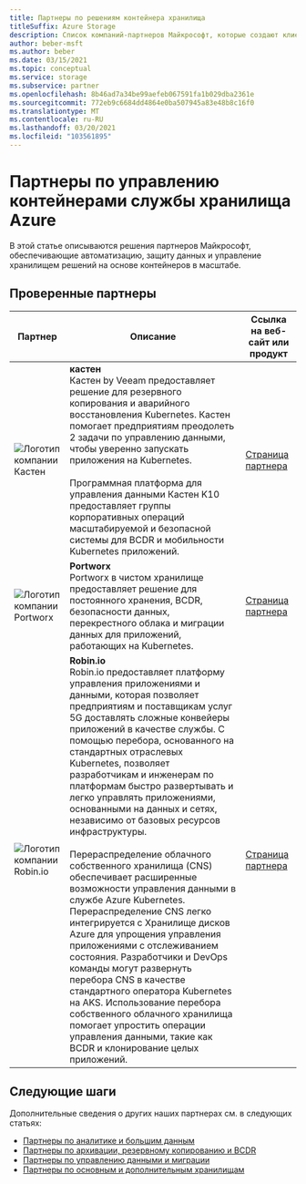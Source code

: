 ```yaml
---
title: Партнеры по решениям контейнера хранилища
titleSuffix: Azure Storage
description: Список компаний-партнеров Майкрософт, которые создают клиентские решения для контейнеров с помощью службы хранилища Azure
author: beber-msft
ms.author: beber
ms.date: 03/15/2021
ms.topic: conceptual
ms.service: storage
ms.subservice: partner
ms.openlocfilehash: 8b46ad7a34be99aefeb067591fa1b029dba2361e
ms.sourcegitcommit: 772eb9c6684dd4864e0ba507945a83e48b8c16f0
ms.translationtype: MT
ms.contentlocale: ru-RU
ms.lasthandoff: 03/20/2021
ms.locfileid: "103561895"
---
```

# <a name="azure-storage-container-management-partners"></a>Партнеры по управлению контейнерами службы хранилища Azure

В этой статье описываются решения партнеров Майкрософт, обеспечивающие автоматизацию, защиту данных и управление хранилищем решений на основе контейнеров в масштабе.

## <a name="verified-partners"></a>Проверенные партнеры

| Партнер | Описание | Ссылка на веб-сайт или продукт |
| ------- | ----------- | -------------------- |
| ![Логотип компании Кастен](./media/kasten-logo.png) |**кастен**<br>Кастен by Veeam предоставляет решение для резервного копирования и аварийного восстановления Kubernetes. Кастен помогает предприятиям преодолеть 2 задачи по управлению данными, чтобы уверенно запускать приложения на Kubernetes.<br><br>Программная платформа для управления данными Кастен K10 предоставляет группы корпоративных операций масштабируемой и безопасной системы для BCDR и мобильности Kubernetes приложений.|[Страница партнера](https://docs.kasten.io/latest/install/azure/azure.html)|
| ![Логотип компании Portworx](./media/portworx-logo.png) |**Portworx**<br>Portworx в чистом хранилище предоставляет решение для постоянного хранения, BCDR, безопасности данных, перекрестного облака и миграции данных для приложений, работающих на Kubernetes.|[Страница партнера](https://portworx.com/azure/)|
| ![Логотип компании <n/>Robin.io](./media/robin-logo.png) |**<n/>Robin.io**<br>Robin.io предоставляет платформу управления приложениями и данными, которая позволяет предприятиям и поставщикам услуг 5G доставлять сложные конвейеры приложений в качестве службы. С помощью перебора, основанного на стандартных отраслевых Kubernetes, позволяет разработчикам и инженерам по платформам быстро развертывать и легко управлять приложениями, основанными на данных и сетях, независимо от базовых ресурсов инфраструктуры.<br><br>Перераспределение облачного собственного хранилища (CNS) обеспечивает расширенные возможности управления данными в службе Azure Kubernetes. Перераспределение CNS легко интегрируется с Хранилище дисков Azure для упрощения управления приложениями с отслеживанием состояния. Разработчики и DevOps команды могут развернуть перебора CNS в качестве стандартного оператора Kubernetes на AKS. Использование перебора собственного облачного хранилища помогает упростить операции управления данными, такие как BCDR и клонирование целых приложений. |[Страница партнера](https://robin.io/robin-cloud-native-storage-for-microsoft-aks/)|

## <a name="next-steps"></a>Следующие шаги

Дополнительные сведения о других наших партнерах см. в следующих статьях:

- [Партнеры по аналитике и большим данным](..\analytics\partner-overview.md)
- [Партнеры по архивации, резервному копированию и BCDR](..\backup-archive-disaster-recovery\partner-overview.md)
- [Партнеры по управлению данными и миграции](..\data-management\partner-overview.md)
- [Партнеры по основным и дополнительным хранилищам](..\primary-secondary-storage\partner-overview.md)